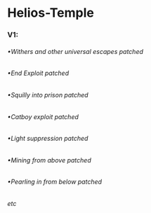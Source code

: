 # Helios-Temple
   ### **V1:**
   ###### •Withers and other universal escapes patched
   ###### •End Exploit patched
   ###### •Squilly into prison patched
   ###### •Catboy exploit patched
   ###### •Light suppression patched
   ###### •Mining from above patched
   ###### •Pearling in from below patched
   ###### etc
